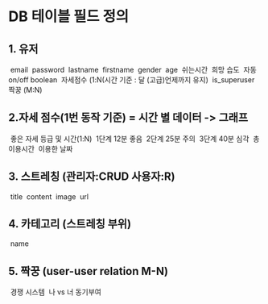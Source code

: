 # DB 테이블 필드 정의



## 1. 유저

​	email
​	password
​	lastname
​	firstname
​	gender
​	age
​	쉬는시간
​	희망 습도
​	자동 on/off boolean
​	자세점수 (1:N(시간 기준 : 달 (고급)언제까지 유지)
​	is_superuser
​	짝꿍 (M:N)
​	

## 2.자세 점수(1번 동작 기준) = 시간 별 데이터 -> 그래프

​	좋은 자세 등급 및 시간(1:N)
​		1단계 12분 좋음
​		2단계 25분 주의
​		3단계 40분 심각
​	총 이용시간
​	이용한 날짜

## 3. 스트레칭 (관리자:CRUD 사용자:R)

​	title
​	content
​	image
​	url

## 4. 카테고리 (스트레칭 부위)

​	name

## 5. 짝꿍 (user-user relation M-N)

​	경쟁 시스템
​	나 vs 너 동기부여